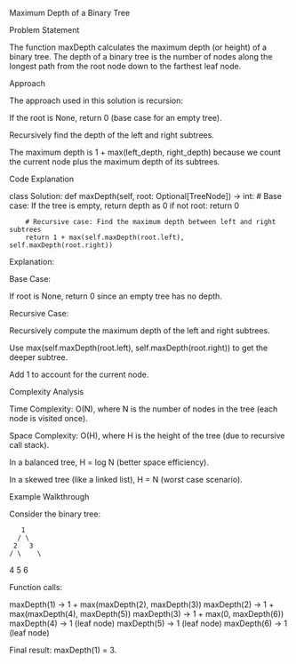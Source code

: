 Maximum Depth of a Binary Tree

Problem Statement

The function maxDepth calculates the maximum depth (or height) of a binary tree. The depth of a binary tree is the number of nodes along the longest path from the root node down to the farthest leaf node.

Approach

The approach used in this solution is recursion:

If the root is None, return 0 (base case for an empty tree).

Recursively find the depth of the left and right subtrees.

The maximum depth is 1 + max(left_depth, right_depth) because we count the current node plus the maximum depth of its subtrees.

Code Explanation

class Solution:
    def maxDepth(self, root: Optional[TreeNode]) -> int:
        # Base case: If the tree is empty, return depth as 0
        if not root:
            return 0
        
        # Recursive case: Find the maximum depth between left and right subtrees
        return 1 + max(self.maxDepth(root.left), self.maxDepth(root.right))

Explanation:

Base Case:

If root is None, return 0 since an empty tree has no depth.

Recursive Case:

Recursively compute the maximum depth of the left and right subtrees.

Use max(self.maxDepth(root.left), self.maxDepth(root.right)) to get the deeper subtree.

Add 1 to account for the current node.

Complexity Analysis

Time Complexity: O(N), where N is the number of nodes in the tree (each node is visited once).

Space Complexity: O(H), where H is the height of the tree (due to recursive call stack).

In a balanced tree, H = log N (better space efficiency).

In a skewed tree (like a linked list), H = N (worst case scenario).

Example Walkthrough

Consider the binary tree:

       1
      / \
     2   3
    / \    \
   4   5    6

Function calls:

maxDepth(1) -> 1 + max(maxDepth(2), maxDepth(3))
maxDepth(2) -> 1 + max(maxDepth(4), maxDepth(5))
maxDepth(3) -> 1 + max(0, maxDepth(6))
maxDepth(4) -> 1 (leaf node)
maxDepth(5) -> 1 (leaf node)
maxDepth(6) -> 1 (leaf node)

Final result: maxDepth(1) = 3.
